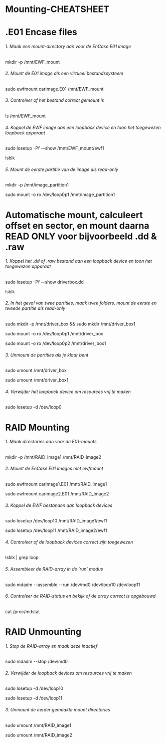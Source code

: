 # Mounting-CHEATSHEET

# .E01 Encase files

###### 1. Maak een mount-directory aan voor de EnCase E01 image
mkdir -p /mnt/EWF_mount

###### 2. Mount de E01 image als een virtueel bestandssysteem
sudo ewfmount carimage.E01 /mnt/EWF_mount

###### 3. Controleer of het bestand correct gemount is
ls /mnt/EWF_mount

###### 4. Koppel de EWF image aan een loopback device en toon het toegewezen loopback apparaat
sudo losetup -Pf --show /mnt/EWF_mount/ewf1

lsblk

###### 5. Mount de eerste partitie van de image als read-only
mkdir -p /mnt/image_partition1

sudo mount -o ro /dev/loop0p1 /mnt/image_partition1


# Automatische mount, calculeert offset en sector, en mount daarna READ ONLY voor bijvoorbeeld .dd & .raw

###### 1. Koppel het .dd of .raw bestand aan een loopback device en toon het toegewezen apparaat
sudo losetup -Pf --show driverbox.dd

lsblk 

###### 2. In het geval van twee partities, maak twee folders, mount de eerste en tweede partitie als read-only
sudo mkdir -p /mnt/driver_box && sudo mkdir /mnt/driver_box1

sudo mount -o ro /dev/loop0p1 /mnt/driver_box

sudo mount -o ro /dev/loop0p2 /mnt/driver_box1

###### 3. Unmount de partities als je klaar bent
sudo umount /mnt/driver_box

sudo umount /mnt/driver_box1

###### 4. Verwijder het loopback device om resources vrij te maken
sudo losetup -d /dev/loop0


# RAID Mounting

###### 1. Maak directories aan voor de E01-mounts
mkdir -p /mnt/RAID_image1 /mnt/RAID_image2

###### 2. Mount de EnCase E01 images met ewfmount
sudo ewfmount carimage1.E01 /mnt/RAID_image1

sudo ewfmount carimage2.E01 /mnt/RAID_image2

###### 3. Koppel de EWF bestanden aan loopback devices
sudo losetup /dev/loop10 /mnt/RAID_image1/ewf1

sudo losetup /dev/loop11 /mnt/RAID_image2/ewf1

###### 4. Controleer of de loopback devices correct zijn toegewezen
lsblk | grep loop

###### 5. Assembleer de RAID-array in de ‘run’ modus
sudo mdadm --assemble --run /dev/md0 /dev/loop10 /dev/loop11

###### 6. Controleer de RAID-status en bekijk of de array correct is opgebouwd
cat /proc/mdstat

# RAID Unmounting

###### 1. Stop de RAID-array en maak deze inactief
sudo mdadm --stop /dev/md0

###### 2. Verwijder de loopback devices om resources vrij te maken
sudo losetup -d /dev/loop10

sudo losetup -d /dev/loop11

###### 3. Unmount de eerder gemaakte mount directories
sudo umount /mnt/RAID_image1

sudo umount /mnt/RAID_image2
